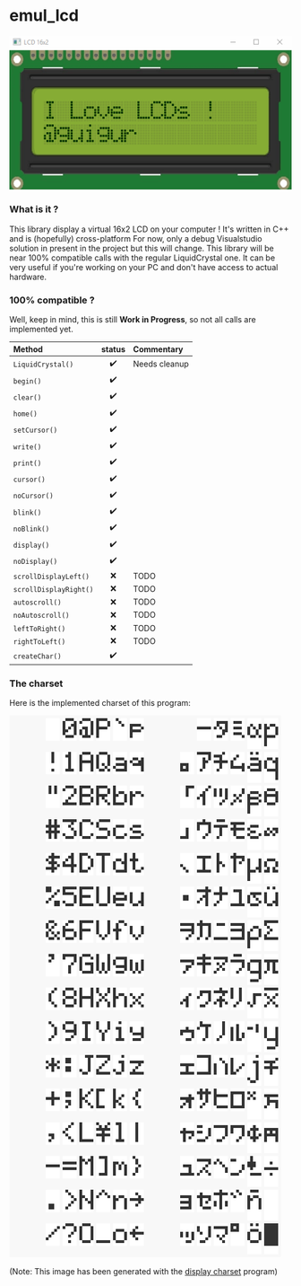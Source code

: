 # emul_lcd

![LCD demo](IMGS/lcd_blinking_cursor.gif?raw=true "LCD demo")

### What is it ?
This library display a virtual 16x2 LCD on your computer !
It's written in C++ and is (hopefully) cross-platform
For now, only a debug Visualstudio solution in present in the project but this will change.
This library will be near 100% compatible calls with the regular LiquidCrystal one.
It can be very useful if you're working on your PC and don't have access to actual hardware.

### 100% compatible ?
Well, keep in mind, this is still **Work in Progress**, so not all calls are implemented yet.

| Method                 | status | Commentary |
| :--------------------- | :----: | :--------- |
| `LiquidCrystal()`      | ✔️ | Needs cleanup |
| `begin()`              | ✔️ |               |
| `clear()`              | ✔️ |               |
| `home()`               | ✔️ |               |
| `setCursor()`          | ✔️ |               |
| `write()`              | ✔️ |               |
| `print()`              | ✔️ |               |
| `cursor()`             | ✔️ |               |
| `noCursor()`           | ✔️ |               |
| `blink()`              | ✔️ |               |
| `noBlink()`            | ✔️ |               |
| `display()`            | ✔️ |               |
| `noDisplay()`          | ✔️ |               |
| `scrollDisplayLeft()`  | ❌ | TODO          |
| `scrollDisplayRight()` | ❌ | TODO          |
| `autoscroll()`         | ❌ | TODO          |
| `noAutoscroll()`       | ❌ | TODO          |
| `leftToRight()`        | ❌ | TODO          |
| `rightToLeft()`        | ❌ | TODO          |
| `createChar()`         | ✔️ |               |

### The charset
Here is the implemented charset of this program:

![charset](https://raw.githubusercontent.com/guigur/display_charset/main/gen%20charset%20bitmap/gen%20charset%20bitmap/charset%20LCD%20big.png "LCD demo")

(Note: This image has been generated with the [display charset](https://github.com/guigur/display_charset) program)

